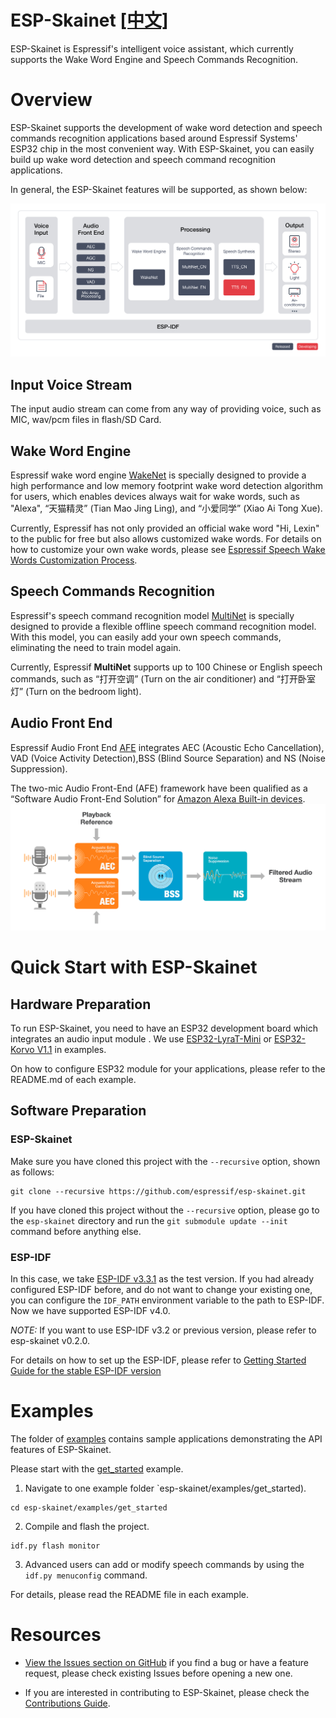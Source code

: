 # ESP-Skainet [[中文]](./README_cn.md)

ESP-Skainet is Espressif's intelligent voice assistant, which currently supports the Wake Word Engine and Speech Commands Recognition.

# Overview

ESP-Skainet supports the development of wake word detection and speech commands recognition applications based around Espressif Systems' ESP32 chip in the most convenient way. With ESP-Skainet, you can easily build up wake word detection and speech command recognition applications.

In general, the ESP-Skainet features will be supported, as shown below:

![overview](img/Skainet_diagram)

## Input Voice Stream

The input audio stream can come from any way of providing voice, such as MIC, wav/pcm files in flash/SD Card.

## Wake Word Engine

Espressif wake word engine [WakeNet](https://github.com/espressif/esp-sr/tree/master/wake_word_engine/README.md) is specially designed to provide a high performance and low memory footprint wake word detection algorithm for users, which enables devices always wait for wake words, such as "Alexa",  “天猫精灵” (Tian Mao Jing Ling), and “小爱同学” (Xiao Ai Tong Xue).  

Currently, Espressif has not only provided an official wake word "Hi, Lexin" to the public for free but also allows customized wake words. For details on how to customize your own wake words, please see [Espressif Speech Wake Words Customization Process](https://github.com/espressif/esp-sr/tree/master/wake_word_engine/ESP_Wake_Words_Customization.md).

## Speech Commands Recognition

Espressif's speech command recognition model [MultiNet](https://github.com/espressif/esp-sr/tree/master/speech_command_recognition/README.md) is specially designed to provide a flexible offline speech command recognition model. With this model, you can easily add your own speech commands, eliminating the need to train model again.

Currently, Espressif **MultiNet** supports up to 100 Chinese or English speech commands, such as “打开空调” (Turn on the air conditioner) and “打开卧室灯” (Turn on the bedroom light). 

## Audio Front End

Espressif Audio Front End [AFE](https://github.com/espressif/esp-sr/tree/esp32s3_dev/audio_front_end) integrates AEC (Acoustic Echo Cancellation),  VAD (Voice Activity Detection),BSS (Blind Source Separation) and NS (Noise Suppression).    

The  two-mic Audio Front-End (AFE) framework  have been qualified as a “Software Audio Front-End Solution” for [Amazon Alexa Built-in devices](https://developer.amazon.com/en-US/alexa/solution-providers/dev-kits#software-audio-front-end-dev-kits).
![afe](img/esp_afe.png)    
  
  
# Quick Start with ESP-Skainet

## Hardware Preparation

To run ESP-Skainet, you need to have an ESP32 development board which integrates an audio input module . We use [ESP32-LyraT-Mini](https://docs.espressif.com/projects/esp-adf/en/latest/get-started/get-started-esp32-lyrat-mini.html) or [ESP32-Korvo V1.1](https://github.com/espressif/esp-skainet/blob/master/docs/en/hw-reference/esp32/user-guide-esp32-korvo-v1.1.md) in examples.

On how to configure ESP32 module for your applications, please refer to the README.md of each example.

## Software Preparation

### ESP-Skainet
Make sure you have cloned this project with the `--recursive` option, shown as follows:

```
git clone --recursive https://github.com/espressif/esp-skainet.git 
```

If you have cloned this project without the `--recursive` option, please go to the `esp-skainet` directory and run the `git submodule update --init`  command before anything else.

### ESP-IDF

In this case, we take [ESP-IDF v3.3.1](https://github.com/espressif/esp-idf/tree/v3.3.1) as the test version. If you had already configured ESP-IDF before, and do not want to change your existing one, you can configure the `IDF_PATH` environment variable to the path to ESP-IDF.  Now we have supported ESP-IDF v4.0.    

*NOTE:* If you want to use ESP-IDF v3.2 or previous version, please refer to esp-skainet v0.2.0.

For details on how to set up the ESP-IDF, please refer to [Getting Started Guide for the stable ESP-IDF version](https://docs.espressif.com/projects/`esp-idf/en/stable/get-started-cmake/index.html)

# Examples
The folder of [examples](examples) contains sample applications demonstrating the API features of ESP-Skainet.

Please start with the [get_started](./examples/get_started)  example.

1. Navigate to one example folder `esp-skainet/examples/get_started).
```
cd esp-skainet/examples/get_started
```

2. Compile and flash the project.
```
idf.py flash monitor
```
3. Advanced users can add or modify speech commands by using the `idf.py menuconfig` command.


For details, please read the README file in each example.


# Resources

* [View the Issues section on GitHub](https://github.com/espressif/esp-skainet/issues) if you find a bug or have a feature request, please check existing Issues before opening a new one.

* If you are interested in contributing to ESP-Skainet, please check the [Contributions Guide](https://esp-idf.readthedocs.io/en/latest/contribute/index.html).
